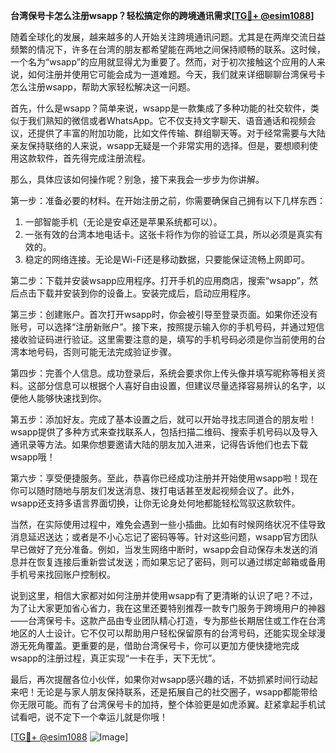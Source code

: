 **台湾保号卡怎么注册wsapp？轻松搞定你的跨境通讯需求[[TG💪+ @esim1088](https://t.me/s/esim1088)]**

随着全球化的发展，越来越多的人开始关注跨境通讯问题。尤其是在两岸交流日益频繁的情况下，许多在台湾的朋友都希望能在两地之间保持顺畅的联系。这时候，一个名为“wsapp”的应用就显得尤为重要了。然而，对于初次接触这个应用的人来说，如何注册并使用它可能会成为一道难题。今天，我们就来详细聊聊台湾保号卡怎么注册wsapp，帮助大家轻松解决这一问题。

首先，什么是wsapp？简单来说，wsapp是一款集成了多种功能的社交软件，类似于我们熟知的微信或者WhatsApp。它不仅支持文字聊天、语音通话和视频会议，还提供了丰富的附加功能，比如文件传输、群组聊天等。对于经常需要与大陆亲友保持联络的人来说，wsapp无疑是一个非常实用的选择。但是，要想顺利使用这款软件，首先得完成注册流程。

那么，具体应该如何操作呢？别急，接下来我会一步步为你讲解。

第一步：准备必要的材料。在开始注册之前，你需要确保自己拥有以下几样东西：
1. 一部智能手机（无论是安卓还是苹果系统都可以）。
2. 一张有效的台湾本地电话卡。这张卡将作为你的验证工具，所以必须是真实有效的。
3. 稳定的网络连接。无论是Wi-Fi还是移动数据，只要能保证流畅上网即可。

第二步：下载并安装wsapp应用程序。打开手机的应用商店，搜索“wsapp”，然后点击下载并安装到你的设备上。安装完成后，启动应用程序。

第三步：创建账户。首次打开wsapp时，你会被引导至登录页面。如果你还没有账号，可以选择“注册新账户”。接下来，按照提示输入你的手机号码，并通过短信接收验证码进行验证。这里需要注意的是，填写的手机号码必须是你当前使用的台湾本地号码，否则可能无法完成验证步骤。

第四步：完善个人信息。成功登录后，系统会要求你上传头像并填写昵称等相关资料。这部分信息可以根据个人喜好自由设置，但建议尽量选择容易辨认的名字，以便他人能够快速找到你。

第五步：添加好友。完成了基本设置之后，就可以开始寻找志同道合的朋友啦！wsapp提供了多种方式来查找联系人，包括扫描二维码、搜索手机号码以及导入通讯录等方法。如果你想要邀请大陆的朋友加入进来，记得告诉他们也去下载wsapp哦！

第六步：享受便捷服务。至此，恭喜你已经成功注册并开始使用wsapp啦！现在你可以随时随地与朋友们发送消息、拨打电话甚至发起视频会议了。此外，wsapp还支持多语言界面切换，让你无论身处何地都能轻松驾驭这款软件。

当然，在实际使用过程中，难免会遇到一些小插曲。比如有时候网络状况不佳导致消息延迟送达；或者是不小心忘记了密码等等。针对这些问题，wsapp官方团队早已做好了充分准备。例如，当发生网络中断时，wsapp会自动保存未发送的消息并在恢复连接后重新尝试发送；而如果忘记了密码，则可以通过绑定邮箱或备用手机号来找回账户控制权。

说到这里，相信大家都对如何注册并使用wsapp有了更清晰的认识了吧？不过，为了让大家更加省心省力，我在这里还要特别推荐一款专门服务于跨境用户的神器——台湾保号卡。这款产品由专业团队精心打造，专为那些长期居住或工作在台湾地区的人士设计。它不仅可以帮助用户轻松保留原有的台湾号码，还能实现全球漫游无死角覆盖。更重要的是，借助台湾保号卡，你可以更加方便快捷地完成wsapp的注册过程，真正实现“一卡在手，天下无忧”。

最后，再次提醒各位小伙伴，如果你对wsapp感兴趣的话，不妨抓紧时间行动起来吧！无论是与家人朋友保持联系，还是拓展自己的社交圈子，wsapp都能带给你无限可能。而有了台湾保号卡的加持，整个体验更是如虎添翼。赶紧拿起手机试试看吧，说不定下一个幸运儿就是你哦！

[[TG💪+ @esim1088](https://t.me/s/esim1088) ![Image](https://i.postimg.cc/4NQfJmqS/Snipaste-2025-05-13-00-14-12.png)]